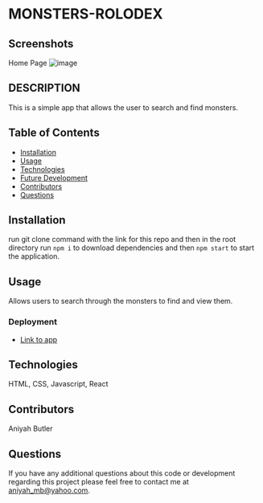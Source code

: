 # MONSTERS-ROLODEX

## Screenshots

Home Page
![image](https://user-images.githubusercontent.com/96402809/195171352-571a3814-ea81-44d4-bd5d-eef40fa02fda.png)


## DESCRIPTION
This is a simple app that allows the user to search and find monsters.

## Table of Contents
* [Installation](#installation)
* [Usage](#usage)
* [Technologies](#technologies)
* [Future Development](#Future)
* [Contributors](#contributors)
* [Questions](#questions) 
   
## Installation
run git clone command with the link for this repo and then in the root directory run `npm i` to download dependencies and then `npm start` to start the application.


## Usage  
Allows users to search through the monsters to find and view them.


### Deployment

* [Link to app]( https://superlative-griffin-5e3f65.netlify.app/)


## Technologies
HTML, CSS, Javascript, React


## Contributors
Aniyah Butler

## Questions

If you have any additional questions about this code or development regarding this project please feel free to contact me at aniyah_mb@yahoo.com.
